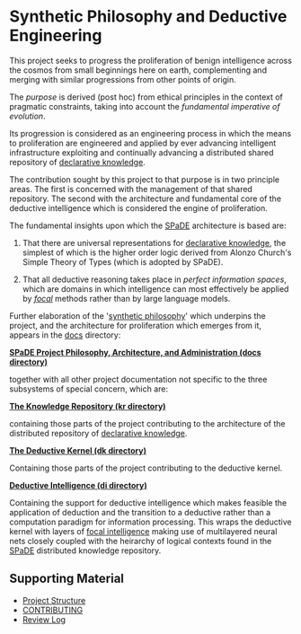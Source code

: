 # Synthetic Philosophy and Deductive Engineering

This project seeks to progress the proliferation of benign intelligence across the cosmos from small beginnings here on earth, complementing and merging with similar progressions from other points of origin.

The *purpose* is derived (post hoc) from ethical principles in the context of pragmatic constraints, taking into account the *fundamental imperative of evolution*.

Its progression is considered as an engineering process in which the means to proliferation are engineered and applied by ever advancing intelligent infrastructure exploiting and continually advancing a distributed shared repository of [declarative knowledge](docs/tlad001.md#declarative-knowledge).

The contribution sought by this project to that purpose is in two principle areas.
The first is concerned with the management of that shared repository.
The second with the architecture and fundamental core of the deductive intelligence which is considered the engine of proliferation.

The fundamental insights upon which the [SPaDE](docs/tlad001.md#spade) architecture is based are:

1. That there are universal representations for [declarative knowledge](docs/tlad001.md#declarative-knowledge), the simplest of which is the higher order logic derived from Alonzo Church's Simple Theory of Types (which is adopted by SPaDE).

2. That all deductive reasoning takes place in *perfect information spaces*, which are domains in which intelligence can most effectively be applied by *[focal](docs/tlad001.md#focal)* methods rather than by large language models.

Further elaboration of the '[synthetic philosophy](docs/tlad001.md#synthetic-philosophy)' which underpins the project, and the architecture for proliferation which emerges from it, appears in the [docs](docs/README.md) directory:

[**SPaDE Project Philosophy, Architecture, and Administration (docs directory)**](./docs/README.md)

together with all other project documentation not specific to the three subsystems of special concern, which are:

[**The Knowledge Repository (kr directory)**](./kr/README.md)

containing those parts of the project contributing to the architecture of the distributed repository of [declarative knowledge](docs/tlad001.md#declarative-knowledge).

[**The Deductive Kernel (dk directory)**](./dk/README.md)

Containing those parts of the project contributing to the deductive kernel.

[**Deductive Intelligence (di directory)**](./di/README.md)

Containing the support for deductive intelligence which makes feasible the application of deduction and the transition to a deductive rather than a computation paradigm for information processing.
This wraps the deductive kernel with layers of [focal intelligence](docs/tlad001.md#focal-intelligence-or-focal-ai) making use of multilayered neural nets closely coupled with the heirarchy of logical contexts found in the [SPaDE](docs/tlad001.md#spade) distributed knowledge repository.

## Supporting Material

- [Project Structure](docs/tlad003.md)
- [CONTRIBUTING](CONTRIBUTING.md)
- [Review Log](reviews/README.md)
